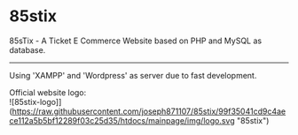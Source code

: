# 85stix
85sTix - A Ticket E Commerce Website based on PHP and MySQL as database.
***
Using 'XAMPP' and 'Wordpress' as server due to fast development.   
 
Official website logo:  
![85stix-logo]](https://raw.githubusercontent.com/joseph871107/85stix/99f35041cd9c4aece112a5b5bf12289f03c25d35/htdocs/mainpage/img/logo.svg "85stix")
